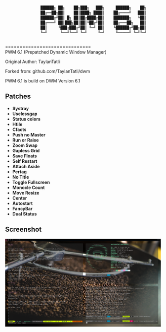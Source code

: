 ```
				██████╗ ██╗    ██╗███╗   ███╗     ██████╗    ██╗
				██╔══██╗██║    ██║████╗ ████║    ██╔════╝   ███║
				██████╔╝██║ █╗ ██║██╔████╔██║    ███████╗   ╚██║
				██╔═══╝ ██║███╗██║██║╚██╔╝██║    ██╔═══██╗   ██║
				██║     ╚███╔███╔╝██║ ╚═╝ ██║    ╚██████╔╝██╗██║
				╚═╝      ╚══╝╚══╝ ╚═╝     ╚═╝     ╚═════╝ ╚═╝╚═╝
                                                
```
==============================  
PWM 6.1 (Prepatched Dynamic Window Manager)

Original Author: TaylanTatli

Forked from: github.com/TaylanTatli/dwm
  
PWM 6.1 is build on DWM Version 6.1
    
Patches
----------------------------
* **Systray**
* **Uselessgap**
* **Status colors**
* **Htile**
* **Cfacts**
* **Push no Master**
* **Run or Raise**
* **Zoom Swap**
* **Gapless Grid**
* **Save Floats**
* **Self Restart**
* **Attach Aside**
* **Pertag**
* **No Title**
* **Toggle Fullscreen**
* **Monocle Count**
* **Move Resize**
* **Center**
* **Autostart**
* **FancyBar**
* **Dual Status**
  
Screenshot
----------------------------
![Screenshot](/screenshot.png)
